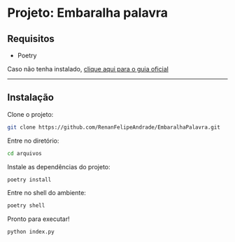 # Projeto: Embaralha palavra

## Requisitos

- Poetry

Caso não tenha instalado, [clique aqui para o guia oficial](https://python-poetry.org/docs/#installing-with-the-official-installer)

---

## Instalação

Clone o projeto:

```bash
git clone https://github.com/RenanFelipeAndrade/EmbaralhaPalavra.git
```

Entre no diretório:

```bash
cd arquivos
```

Instale as dependências do projeto:

```bash
poetry install
```

Entre no shell do ambiente:

```bash
poetry shell
```

Pronto para executar!

```bash
python index.py
```
